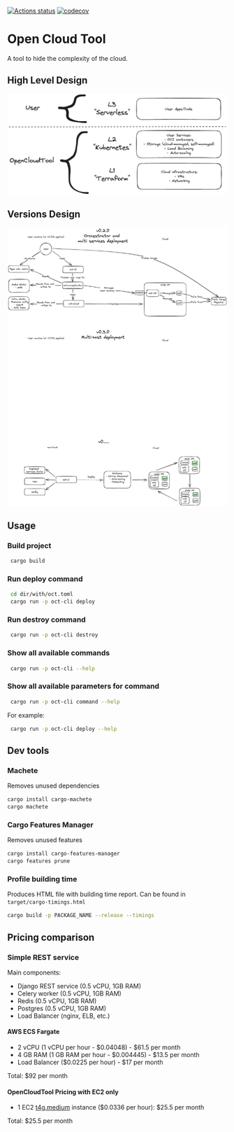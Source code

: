 [![Actions status](https://github.com/21inchLingcod/opencloudtool/actions/workflows/postsubmit.yml/badge.svg)](https://github.com/21inchLingcod/opencloudtool/actions)
[![codecov](https://codecov.io/github/opencloudtool/opencloudtool/graph/badge.svg?token=J8XGW0T1LC)](https://codecov.io/github/opencloudtool/opencloudtool)

# Open Cloud Tool

A tool to hide the complexity of the cloud.

## High Level Design

![OpenCloudTool Design](./docs/high-level-design.png)

## Versions Design

![OpenCloudTool Versions](./docs/versions-design.png)

## Usage

### Build project

```bash
 cargo build
```

### Run deploy command

```bash
 cd dir/with/oct.toml
 cargo run -p oct-cli deploy
```

### Run destroy command

```bash
 cargo run -p oct-cli destroy
```

### Show all available commands

```bash
 cargo run -p oct-cli --help
```

### Show all available parameters for command

```bash
 cargo run -p oct-cli command --help
```

For example:

```bash
 cargo run -p oct-cli deploy --help
```

## Dev tools

### Machete

Removes unused dependencies

```bash
cargo install cargo-machete
cargo machete
```

### Cargo Features Manager

Removes unused features

```bash
cargo install cargo-features-manager
cargo features prune
```

### Profile building time

Produces HTML file with building time report.
Can be found in `target/cargo-timings.html`

```bash
cargo build -p PACKAGE_NAME --release --timings
```

## Pricing comparison

### Simple REST service

Main components:

- Django REST service (0.5 vCPU, 1GB RAM)
- Celery worker (0.5 vCPU, 1GB RAM)
- Redis (0.5 vCPU, 1GB RAM)
- Postgres (0.5 vCPU, 1GB RAM)
- Load Balancer (nginx, ELB, etc.)

#### AWS ECS Fargate

- 2 vCPU (1 vCPU per hour - $0.04048) - $61.5 per month
- 4 GB RAM (1 GB RAM per hour - $0.004445) - $13.5 per month
- Load Balancer ($0.0225 per hour) - $17 per month

Total: $92 per month

#### OpenCloudTool Pricing with EC2 only

- 1 EC2 [t4g.medium](https://aws.amazon.com/ec2/pricing/on-demand/) instance ($0.0336 per hour): $25.5 per month

Total: $25.5 per month
